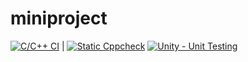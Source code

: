 # miniproject


[![C/C++ CI](https://github.com/256606/Miniproject/actions/workflows/ccpp.yml/badge.svg)](https://github.com/256606/Miniproject/actions/workflows/ccpp.yml) | 
 [![Static Cppcheck](https://github.com/256606/Miniproject/actions/workflows/cppcheck.yml/badge.svg)](https://github.com/256606/Miniproject/actions/workflows/cppcheck.yml)
 [![Unity - Unit Testing](https://github.com/256606/Miniproject/actions/workflows/unity.yml/badge.svg)](https://github.com/256606/Miniproject/actions/workflows/unity.yml)

